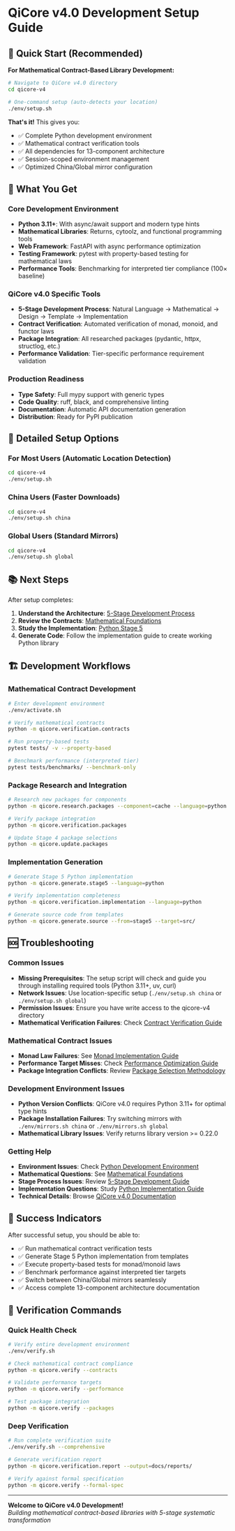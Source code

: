 # QiCore v4.0 Development Setup Guide

## 🎯 Quick Start (Recommended)

**For Mathematical Contract-Based Library Development:**

```bash
# Navigate to QiCore v4.0 directory
cd qicore-v4

# One-command setup (auto-detects your location)
./env/setup.sh
```

**That's it!** This gives you:
- ✅ Complete Python development environment
- ✅ Mathematical contract verification tools
- ✅ All dependencies for 13-component architecture
- ✅ Session-scoped environment management
- ✅ Optimized China/Global mirror configuration

## 📖 What You Get

### Core Development Environment
- **Python 3.11+**: With async/await support and modern type hints
- **Mathematical Libraries**: Returns, cytoolz, and functional programming tools
- **Web Framework**: FastAPI with async performance optimization
- **Testing Framework**: pytest with property-based testing for mathematical laws
- **Performance Tools**: Benchmarking for interpreted tier compliance (100× baseline)

### QiCore v4.0 Specific Tools
- **5-Stage Development Process**: Natural Language → Mathematical → Design → Template → Implementation
- **Contract Verification**: Automated verification of monad, monoid, and functor laws
- **Package Integration**: All researched packages (pydantic, httpx, structlog, etc.)
- **Performance Validation**: Tier-specific performance requirement validation

### Production Readiness
- **Type Safety**: Full mypy support with generic types
- **Code Quality**: ruff, black, and comprehensive linting
- **Documentation**: Automatic API documentation generation
- **Distribution**: Ready for PyPI publication

## 🔧 Detailed Setup Options

### For Most Users (Automatic Location Detection)
```bash
cd qicore-v4
./env/setup.sh
```

### China Users (Faster Downloads)
```bash
cd qicore-v4
./env/setup.sh china
```

### Global Users (Standard Mirrors)
```bash
cd qicore-v4
./env/setup.sh global
```

## 📚 Next Steps

After setup completes:

1. **Understand the Architecture**: [5-Stage Development Process](../sources/guides/guide.md)
2. **Review the Contracts**: [Mathematical Foundations](../sources/guides/common.md)
3. **Study the Implementation**: [Python Stage 5](../build/impl/qi.v4.py.impl.md)
4. **Generate Code**: Follow the implementation guide to create working Python library

## 🏗️ Development Workflows

### Mathematical Contract Development
```bash
# Enter development environment
./env/activate.sh

# Verify mathematical contracts
python -m qicore.verification.contracts

# Run property-based tests
pytest tests/ -v --property-based

# Benchmark performance (interpreted tier)
pytest tests/benchmarks/ --benchmark-only
```

### Package Research and Integration
```bash
# Research new packages for components
python -m qicore.research.packages --component=cache --language=python

# Verify package integration
python -m qicore.verification.packages

# Update Stage 4 package selections
python -m qicore.update.packages
```

### Implementation Generation
```bash
# Generate Stage 5 Python implementation
python -m qicore.generate.stage5 --language=python

# Verify implementation completeness
python -m qicore.verification.implementation --language=python

# Generate source code from templates
python -m qicore.generate.source --from=stage5 --target=src/
```

## 🆘 Troubleshooting

### Common Issues
- **Missing Prerequisites**: The setup script will check and guide you through installing required tools (Python 3.11+, uv, curl)
- **Network Issues**: Use location-specific setup (`./env/setup.sh china` or `./env/setup.sh global`)
- **Permission Issues**: Ensure you have write access to the qicore-v4 directory
- **Mathematical Verification Failures**: Check [Contract Verification Guide](verification-guide.md)

### Mathematical Contract Issues
- **Monad Law Failures**: See [Monad Implementation Guide](mathematical-contracts.md#monad-laws)
- **Performance Target Misses**: Check [Performance Optimization Guide](performance-optimization.md)
- **Package Integration Conflicts**: Review [Package Selection Methodology](../sources/guides/package-research-methodology.md)

### Development Environment Issues
- **Python Version Conflicts**: QiCore v4.0 requires Python 3.11+ for optimal type hints
- **Package Installation Failures**: Try switching mirrors with `./env/mirrors.sh china` or `./env/mirrors.sh global`
- **Mathematical Library Issues**: Verify returns library version >= 0.22.0

### Getting Help
- **Environment Issues**: Check [Python Development Environment](python-environment.md)
- **Mathematical Questions**: See [Mathematical Foundations](../sources/guides/common.md)
- **Stage Process Issues**: Review [5-Stage Development Guide](../sources/guides/guide.md)
- **Implementation Questions**: Study [Python Implementation Guide](../build/impl/qi.v4.py.impl.md)
- **Technical Details**: Browse [QiCore v4.0 Documentation](../README.md)

## 🚀 Success Indicators

After successful setup, you should be able to:
- ✅ Run mathematical contract verification tests
- ✅ Generate Stage 5 Python implementation from templates
- ✅ Execute property-based tests for monad/monoid laws
- ✅ Benchmark performance against interpreted tier targets
- ✅ Switch between China/Global mirrors seamlessly
- ✅ Access complete 13-component architecture documentation

## 🔬 Verification Commands

### Quick Health Check
```bash
# Verify entire development environment
./env/verify.sh

# Check mathematical contract compliance
python -m qicore.verify --contracts

# Validate performance targets
python -m qicore.verify --performance

# Test package integration
python -m qicore.verify --packages
```

### Deep Verification
```bash
# Run complete verification suite
./env/verify.sh --comprehensive

# Generate verification report
python -m qicore.verification.report --output=docs/reports/

# Verify against formal specification
python -m qicore.verify --formal-spec
```

---

**Welcome to QiCore v4.0 Development!**  
*Building mathematical contract-based libraries with 5-stage systematic transformation*